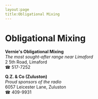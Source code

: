 ```yaml
---
layout:page
title:Obligational Mixing
---
```

# Obligational Mixing

**Vernie's Obligational Mixing**  
_The most sought-after range near Limaford_  
2 5th Road, Limaford  
☎ 517-7252



**Q.Z. & Co (Zuluston)**  
_Proud sponsors of the radio_  
6057 Leicester Lane, Zuluston  
☎ 409-9931



